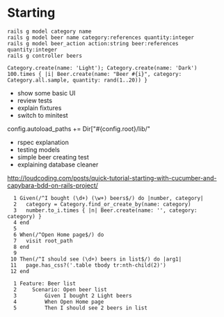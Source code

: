 # Starting




```
rails g model category name
rails g model beer name category:references quantity:integer
rails g model beer_action action:string beer:references quantity:integer
rails g controller beers

```

```
Category.create(name: 'Light'); Category.create(name: 'Dark')
100.times { |i| Beer.create(name: "Beer #{i}", category: Category.all.sample, quantity: rand(1..20)) }

```

* show some basic UI
* review tests
* explain fixtures
* switch to minitest

config.autoload_paths +=  Dir["#{config.root}/lib/"


* rspec explanation
* testing models
* simple beer creating test
* explaining database cleaner


http://loudcoding.com/posts/quick-tutorial-starting-with-cucumber-and-capybara-bdd-on-rails-project/


```
  1 Given(/^I bought (\d+) (\w+) beers$/) do |number, category|
  2   category = Category.find_or_create_by(name: category)
  3   number.to_i.times { |n| Beer.create(name: '', category: category) }
  4 end
  5
  6 When(/^Open Home page$/) do
  7   visit root_path
  8 end
  9
 10 Then(/^I should see (\d+) beers in list$/) do |arg1|
 11   page.has_css?('.table tbody tr:nth-child(2)')
 12 end
```


```
  1 Feature: Beer list
  2     Scenario: Open beer list
  3         Given I bought 2 Light beers
  4         When Open Home page
  5         Then I should see 2 beers in list
```

